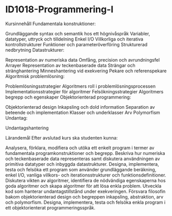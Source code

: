 # ID1018-Programmering-I

Kursinnehåll
Fundamentala konstruktioner:

Grundläggande syntax och semantik hos ett högnivåspråk
Variabler, datatyper, uttryck och tilldelning
Enkel I/O
Villkorliga och iterativa kontrollstrukturer
Funktioner och parameteröverföring
Strukturerad nedbrytning
Datastrukturer:

Representation av numeriska data
Omfång, precision och avrundningsfel
Arrayer
Representation av teckenbaserade data
Strängar och stränghantering
Minneshantering vid exekvering
Pekare och referenspekare
Algoritmisk problemlösning:

Problemlösningsstrategier
Algoritmers roll i problemlösningsprocessen
Implementationsstrategier för algoritmer
Felsökningsstrategier
Algoritmers begrepp och egenskaper
Objektorienterad programmering:

Objektorienterad design
Inkapsling och dold information
Separation av beteende och implementation
Klasser och underklasser
Arv
Polymorfism
Undantag:

Undantagshantering

Lärandemål
Efter avslutad kurs ska studenten kunna:

Analysera, förklara, modifiera och utöka ett enkelt program i termer av fundamentala programkonstruktioner och begrepp.
Beskriva hur numeriska och teckenbaserade data representeras samt diskutera användningen av primitiva datatyper och inbyggda datastrukturer.
Designa, implementera, testa och felsöka ett program som använder grundläggande beräkning, enkel I/O, vanliga villkors- och iterationsstrukturer och funktionsdefinitioner.
Diskutera vikten av algoritmer, identifiera de nödvändiga egenskaperna hos goda algoritmer och skapa algoritmer för att lösa enkla problem.
Utveckla kod som hanterar undantagstillstånd under exekveringen.
Försvara filosofin bakom objektorienterad design och begreppen inkapsling, abstraktion, arv och polymorfism.
Designa, implementera, testa och felsöka enkla program i ett objektorienterat programmeringsspråk.
